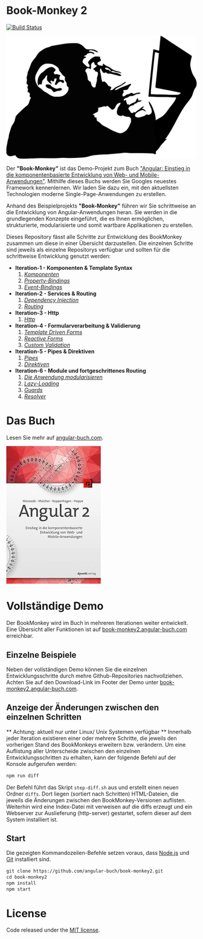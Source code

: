 # Book-Monkey 2
[![Build Status](https://travis-ci.org/angular-buch/book-monkey2.svg)](https://travis-ci.org/angular-buch/book-monkey2)

[![Monkey](src/assets/images/monkey-thinking.png)](http://book-monkey2.angular-buch.com/)

Der __"Book-Monkey"__ ist das Demo-Projekt zum Buch ["Angular: Einstieg in die komponentenbasierte Entwicklung von Web- und Mobile-Anwendungen"](https://angular-buch.com/). Mithilfe dieses Buchs werden Sie Googles neuestes Framework kennenlernen. Wir laden Sie dazu ein, mit den aktuellsten Technologien moderne Single-Page-Anwendungen zu erstellen.

Anhand des Beispielprojekts __"Book-Monkey"__ führen wir Sie schrittweise an die Entwicklung von Angular-Anwendungen heran. Sie werden in die grundlegenden Konzepte eingeführt, die es Ihnen ermöglichen, strukturierte, modularisierte und somit wartbare Applikationen zu erstellen.

Dieses Repository fässt alle Schritte zur Entwicklung des BookMonkey zusammen um diese in einer Übersicht darzustellen.
Die einzelnen Schritte sind jeweils als einzelne Repositorys verfügbar und sollten für die schrittweise Entwicklung genutzt werden:


* __Iteration-1 - Komponenten & Template Syntax__
  1. _[Komponenten](https://book-monkey2.angular-buch.com/iteration-1/components)_
  2. _[Property-Bindings](https://book-monkey2.angular-buch.com/iteration-1/property-bindings)_
  3. _[Event-Bindings](https://book-monkey2.angular-buch.com/iteration-1/event-bindings)_
* __Iteration-2 - Services & Routing__
  1. _[Dependency Injection](https://book-monkey2.angular-buch.com/iteration-2/di)_
  2. _[Routing](https://book-monkey2.angular-buch.com/iteration-2/navigation)_
* __Iteration-3 - Http__
  1. _[Http](https://book-monkey2.angular-buch.com/iteration-3/http)_
* __Iteration-4 - Formularverarbeitung & Validierung__
  1. _[Template Driven Forms](https://book-monkey2.angular-buch.com/iteration-4/template-driven-forms)_
  2. _[Reactive Forms](https://book-monkey2.angular-buch.com/iteration-4/reactive-forms)_
  3. _[Custom Validation](https://book-monkey2.angular-buch.com/iteration-4/custom-validation)_
* __Iteration-5 - Pipes & Direktiven__
  1. _[Pipes](https://book-monkey2.angular-buch.com/iteration-5/pipes)_
  2. _[Direktiven](https://book-monkey2.angular-buch.com/iteration-5/directives)_
* __Iteration-6 - Module und fortgeschrittenes Routing__
  1. _[Die Anwendung modularisieren](https://book-monkey2.angular-buch.com/iteration-6/modules)_
  2. _[Lazy-Loading](https://book-monkey2.angular-buch.com/iteration-6/lazy-loading)_
  3. _[Guards](https://book-monkey2.angular-buch.com/iteration-6/guards)_
  4. _[Resolver](https://book-monkey2.angular-buch.com/iteration-6/resolver)_


# Das Buch

Lesen Sie mehr auf [angular-buch.com](https://angular-buch.com/).

[![Book](src/assets/images/book-thumbnail.png)](https://angular-buch.com/)


# Vollständige Demo

Der BookMonkey wird im Buch in mehreren Iterationen weiter entwickelt.  
Eine Übersicht aller Funktionen ist auf [book-monkey2.angular-buch.com](http://book-monkey2.angular-buch.com/) erreichbar.

## Einzelne Beispiele

Neben der vollständigen Demo können Sie die einzelnen Entwicklungsschritte durch mehre Github-Repositories nachvollziehen.
Achten Sie auf den Download-Link im Footer der Demo unter [book-monkey2.angular-buch.com](http://book-monkey2.angular-buch.com/).


## Anzeige der Änderungen zwischen den einzelnen Schritten

** Achtung: aktuell nur unter Linux/ Unix Systemen verfügbar **
Innerhalb jeder Iteration existieren einer oder mehrere Schritte, die jeweils den vorherigen Stand des BookMonkeys erweitern bzw. verändern.
Um eine Auflistung aller Unterscheide zwischen den einzelnen Entwicklungsschritten zu erhalten, kann  der folgende Befehl auf der Konsole aufgerufen werden:

```bash
npm run diff
```

Der Befehl führt das Skript `step-diff.sh` aus und erstellt einen neuen Ordner `diffs`.
Dort liegen (sortiert nach Schritten) HTML-Dateien, die jeweils die Änderungen zwischen den BookMonkey-Versionen auflisten.
Weiterhin wird eine Index-Datei mit verweisen auf die diffs erzeugt und ein Webserver zur Auslieferung (http-server) gestartet, sofern dieser auf dem System installiert ist.

## Start

Die gezeigten Kommandozeilen-Befehle setzen voraus, dass [Node.js](https://nodejs.org/) und [Git](https://git-scm.com/) installiert sind. 

```
git clone https://github.com/angular-buch/book-monkey2.git
cd book-monkey2
npm install
npm start
```

# License
Code released under the [MIT license](https://opensource.org/licenses/MIT).

